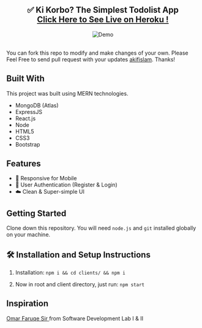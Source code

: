 <h2 align="center">
  ✅ Ki Korbo? The Simplest Todolist App <br/>
  <a href="https://akif-todolist.herokuapp.com/" target="_blank">Click Here to See Live on Heroku !</a>
</h2>
<div align="center">
  <img alt="Demo" src="https://hygger.io/wp-content/uploads/2020/04/15.png" />
</div>

<br/>

You can fork this repo to modify and make changes of your own. Please Feel Free to send pull request with your updates [akifislam](https://github.com/akifislam). Thanks!

## Built With

This project was built using MERN technologies.

- MongoDB (Atlas)
- ExpressJS
- React.js
- Node
- HTML5
- CSS3
- Bootstrap

## Features

- 📱 Responsive for Mobile <br>
- 🔑 User Authentication (Register & Login)
- ☁️ Clean & Super-simple UI


## Getting Started

Clone down this repository. You will need `node.js` and `git` installed globally on your machine.

## 🛠 Installation and Setup Instructions

1. Installation: `npm i && cd clients/ && npm i`

2. Now in root and client directory, just run: `npm start`


## Inspiration
[Omar Faruqe Sir ](https://github.com/omarfaruqe) from Software Development Lab I & II

